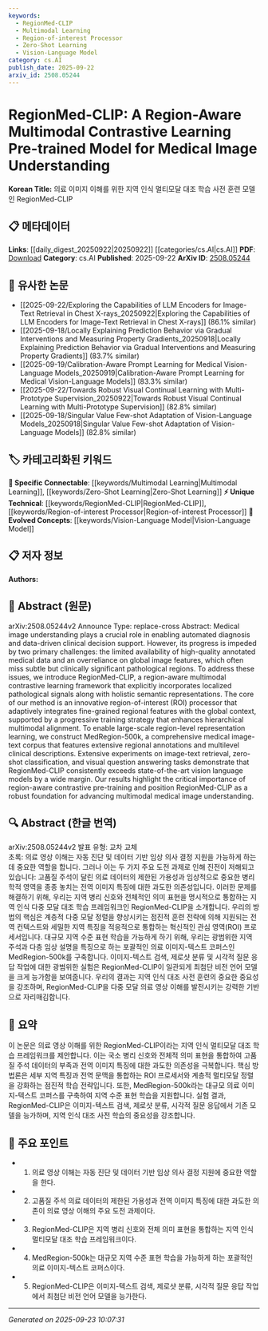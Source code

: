 ```yaml
---
keywords:
  - RegionMed-CLIP
  - Multimodal Learning
  - Region-of-interest Processor
  - Zero-Shot Learning
  - Vision-Language Model
category: cs.AI
publish_date: 2025-09-22
arxiv_id: 2508.05244
---
```


<!-- KEYWORD_LINKING_METADATA:
{
  "processed_timestamp": "2025-09-23T10:07:31.433645",
  "vocabulary_version": "1.0",
  "selected_keywords": [
    "RegionMed-CLIP",
    "Multimodal Learning",
    "Region-of-interest Processor",
    "Zero-Shot Learning",
    "Vision-Language Model"
  ],
  "rejected_keywords": [],
  "similarity_scores": {
    "RegionMed-CLIP": 0.8,
    "Multimodal Learning": 0.85,
    "Region-of-interest Processor": 0.75,
    "Zero-Shot Learning": 0.82,
    "Vision-Language Model": 0.78
  },
  "extraction_method": "AI_prompt_based",
  "budget_applied": true,
  "candidates_json": {
    "candidates": [
      {
        "surface": "RegionMed-CLIP",
        "canonical": "RegionMed-CLIP",
        "aliases": [
          "RegionMed",
          "RegionMed CLIP"
        ],
        "category": "unique_technical",
        "rationale": "RegionMed-CLIP is a novel framework specifically designed for medical image understanding, making it a unique technical contribution.",
        "novelty_score": 0.85,
        "connectivity_score": 0.65,
        "specificity_score": 0.9,
        "link_intent_score": 0.8
      },
      {
        "surface": "Multimodal contrastive learning",
        "canonical": "Multimodal Learning",
        "aliases": [
          "Multimodal contrastive"
        ],
        "category": "specific_connectable",
        "rationale": "This approach is central to the paper's methodology and connects well with existing multimodal learning concepts.",
        "novelty_score": 0.7,
        "connectivity_score": 0.88,
        "specificity_score": 0.78,
        "link_intent_score": 0.85
      },
      {
        "surface": "Region-of-interest processor",
        "canonical": "Region-of-interest Processor",
        "aliases": [
          "ROI processor"
        ],
        "category": "unique_technical",
        "rationale": "The ROI processor is a key innovation in the paper, enhancing the specificity of medical image analysis.",
        "novelty_score": 0.8,
        "connectivity_score": 0.6,
        "specificity_score": 0.85,
        "link_intent_score": 0.75
      },
      {
        "surface": "Zero-shot classification",
        "canonical": "Zero-Shot Learning",
        "aliases": [
          "Zero-shot"
        ],
        "category": "specific_connectable",
        "rationale": "Zero-shot classification is a significant application of the model, linking to broader zero-shot learning concepts.",
        "novelty_score": 0.65,
        "connectivity_score": 0.9,
        "specificity_score": 0.7,
        "link_intent_score": 0.82
      },
      {
        "surface": "Vision language models",
        "canonical": "Vision-Language Model",
        "aliases": [
          "Vision-language"
        ],
        "category": "evolved_concepts",
        "rationale": "The paper's model is positioned against existing vision-language models, highlighting its advancements.",
        "novelty_score": 0.6,
        "connectivity_score": 0.85,
        "specificity_score": 0.75,
        "link_intent_score": 0.78
      }
    ],
    "ban_list_suggestions": [
      "automated diagnosis",
      "clinical decision support"
    ]
  },
  "decisions": [
    {
      "candidate_surface": "RegionMed-CLIP",
      "resolved_canonical": "RegionMed-CLIP",
      "decision": "linked",
      "scores": {
        "novelty": 0.85,
        "connectivity": 0.65,
        "specificity": 0.9,
        "link_intent": 0.8
      }
    },
    {
      "candidate_surface": "Multimodal contrastive learning",
      "resolved_canonical": "Multimodal Learning",
      "decision": "linked",
      "scores": {
        "novelty": 0.7,
        "connectivity": 0.88,
        "specificity": 0.78,
        "link_intent": 0.85
      }
    },
    {
      "candidate_surface": "Region-of-interest processor",
      "resolved_canonical": "Region-of-interest Processor",
      "decision": "linked",
      "scores": {
        "novelty": 0.8,
        "connectivity": 0.6,
        "specificity": 0.85,
        "link_intent": 0.75
      }
    },
    {
      "candidate_surface": "Zero-shot classification",
      "resolved_canonical": "Zero-Shot Learning",
      "decision": "linked",
      "scores": {
        "novelty": 0.65,
        "connectivity": 0.9,
        "specificity": 0.7,
        "link_intent": 0.82
      }
    },
    {
      "candidate_surface": "Vision language models",
      "resolved_canonical": "Vision-Language Model",
      "decision": "linked",
      "scores": {
        "novelty": 0.6,
        "connectivity": 0.85,
        "specificity": 0.75,
        "link_intent": 0.78
      }
    }
  ]
}
-->

# RegionMed-CLIP: A Region-Aware Multimodal Contrastive Learning Pre-trained Model for Medical Image Understanding

**Korean Title:** 의료 이미지 이해를 위한 지역 인식 멀티모달 대조 학습 사전 훈련 모델인 RegionMed-CLIP

## 📋 메타데이터

**Links**: [[daily_digest_20250922|20250922]] [[categories/cs.AI|cs.AI]]
**PDF**: [Download](https://arxiv.org/pdf/2508.05244.pdf)
**Category**: cs.AI
**Published**: 2025-09-22
**ArXiv ID**: [2508.05244](https://arxiv.org/abs/2508.05244)

## 🔗 유사한 논문
- [[2025-09-22/Exploring the Capabilities of LLM Encoders for Image-Text Retrieval in Chest X-rays_20250922|Exploring the Capabilities of LLM Encoders for Image-Text Retrieval in Chest X-rays]] (86.1% similar)
- [[2025-09-18/Locally Explaining Prediction Behavior via Gradual Interventions and Measuring Property Gradients_20250918|Locally Explaining Prediction Behavior via Gradual Interventions and Measuring Property Gradients]] (83.7% similar)
- [[2025-09-19/Calibration-Aware Prompt Learning for Medical Vision-Language Models_20250919|Calibration-Aware Prompt Learning for Medical Vision-Language Models]] (83.3% similar)
- [[2025-09-22/Towards Robust Visual Continual Learning with Multi-Prototype Supervision_20250922|Towards Robust Visual Continual Learning with Multi-Prototype Supervision]] (82.8% similar)
- [[2025-09-18/Singular Value Few-shot Adaptation of Vision-Language Models_20250918|Singular Value Few-shot Adaptation of Vision-Language Models]] (82.8% similar)

## 🏷️ 카테고리화된 키워드
**🔗 Specific Connectable**: [[keywords/Multimodal Learning|Multimodal Learning]], [[keywords/Zero-Shot Learning|Zero-Shot Learning]]
**⚡ Unique Technical**: [[keywords/RegionMed-CLIP|RegionMed-CLIP]], [[keywords/Region-of-interest Processor|Region-of-interest Processor]]
**🚀 Evolved Concepts**: [[keywords/Vision-Language Model|Vision-Language Model]]

## 📋 저자 정보

**Authors:** 

## 📄 Abstract (원문)

arXiv:2508.05244v2 Announce Type: replace-cross 
Abstract: Medical image understanding plays a crucial role in enabling automated diagnosis and data-driven clinical decision support. However, its progress is impeded by two primary challenges: the limited availability of high-quality annotated medical data and an overreliance on global image features, which often miss subtle but clinically significant pathological regions. To address these issues, we introduce RegionMed-CLIP, a region-aware multimodal contrastive learning framework that explicitly incorporates localized pathological signals along with holistic semantic representations. The core of our method is an innovative region-of-interest (ROI) processor that adaptively integrates fine-grained regional features with the global context, supported by a progressive training strategy that enhances hierarchical multimodal alignment. To enable large-scale region-level representation learning, we construct MedRegion-500k, a comprehensive medical image-text corpus that features extensive regional annotations and multilevel clinical descriptions. Extensive experiments on image-text retrieval, zero-shot classification, and visual question answering tasks demonstrate that RegionMed-CLIP consistently exceeds state-of-the-art vision language models by a wide margin. Our results highlight the critical importance of region-aware contrastive pre-training and position RegionMed-CLIP as a robust foundation for advancing multimodal medical image understanding.

## 🔍 Abstract (한글 번역)

arXiv:2508.05244v2 발표 유형: 교차 교체  
초록: 의료 영상 이해는 자동 진단 및 데이터 기반 임상 의사 결정 지원을 가능하게 하는 데 중요한 역할을 합니다. 그러나 이는 두 가지 주요 도전 과제로 인해 진전이 저해되고 있습니다: 고품질 주석이 달린 의료 데이터의 제한된 가용성과 임상적으로 중요한 병리학적 영역을 종종 놓치는 전역 이미지 특징에 대한 과도한 의존성입니다. 이러한 문제를 해결하기 위해, 우리는 지역 병리 신호와 전체적인 의미 표현을 명시적으로 통합하는 지역 인식 다중 모달 대조 학습 프레임워크인 RegionMed-CLIP을 소개합니다. 우리의 방법의 핵심은 계층적 다중 모달 정렬을 향상시키는 점진적 훈련 전략에 의해 지원되는 전역 컨텍스트와 세밀한 지역 특징을 적응적으로 통합하는 혁신적인 관심 영역(ROI) 프로세서입니다. 대규모 지역 수준 표현 학습을 가능하게 하기 위해, 우리는 광범위한 지역 주석과 다층 임상 설명을 특징으로 하는 포괄적인 의료 이미지-텍스트 코퍼스인 MedRegion-500k를 구축합니다. 이미지-텍스트 검색, 제로샷 분류 및 시각적 질문 응답 작업에 대한 광범위한 실험은 RegionMed-CLIP이 일관되게 최첨단 비전 언어 모델을 크게 능가함을 보여줍니다. 우리의 결과는 지역 인식 대조 사전 훈련의 중요한 중요성을 강조하며, RegionMed-CLIP을 다중 모달 의료 영상 이해를 발전시키는 강력한 기반으로 자리매김합니다.

## 📝 요약

이 논문은 의료 영상 이해를 위한 RegionMed-CLIP이라는 지역 인식 멀티모달 대조 학습 프레임워크를 제안합니다. 이는 국소 병리 신호와 전체적 의미 표현을 통합하여 고품질 주석 데이터의 부족과 전역 이미지 특징에 대한 과도한 의존성을 극복합니다. 핵심 방법론은 세부 지역 특징과 전역 문맥을 통합하는 ROI 프로세서와 계층적 멀티모달 정렬을 강화하는 점진적 학습 전략입니다. 또한, MedRegion-500k라는 대규모 의료 이미지-텍스트 코퍼스를 구축하여 지역 수준 표현 학습을 지원합니다. 실험 결과, RegionMed-CLIP은 이미지-텍스트 검색, 제로샷 분류, 시각적 질문 응답에서 기존 모델을 능가하며, 지역 인식 대조 사전 학습의 중요성을 강조합니다.

## 🎯 주요 포인트

- 1. 의료 영상 이해는 자동 진단 및 데이터 기반 임상 의사 결정 지원에 중요한 역할을 한다.
- 2. 고품질 주석 의료 데이터의 제한된 가용성과 전역 이미지 특징에 대한 과도한 의존이 의료 영상 이해의 주요 도전 과제이다.
- 3. RegionMed-CLIP은 지역 병리 신호와 전체 의미 표현을 통합하는 지역 인식 멀티모달 대조 학습 프레임워크이다.
- 4. MedRegion-500k는 대규모 지역 수준 표현 학습을 가능하게 하는 포괄적인 의료 이미지-텍스트 코퍼스이다.
- 5. RegionMed-CLIP은 이미지-텍스트 검색, 제로샷 분류, 시각적 질문 응답 작업에서 최첨단 비전 언어 모델을 능가한다.


---

*Generated on 2025-09-23 10:07:31*